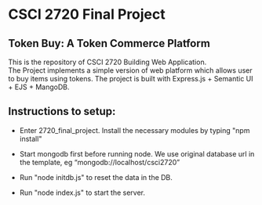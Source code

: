 # CSCI 2720 Final Project
## Token Buy: A Token Commerce Platform
This is the repository of CSCI 2720 Building Web Application.  
The Project implements a simple version of web platform which allows user to buy items using tokens. The project is built with Express.js + Semantic UI + EJS + MangoDB.
## Instructions to setup:

* Enter 2720\_final\_project. Install the necessary modules by typing "npm install"

* Start mongodb first before running node. We use original database url in the template, eg “mongodb://localhost/csci2720”

* Run "node initdb.js" to reset the data in the DB.

* Run "node index.js" to start the server.
